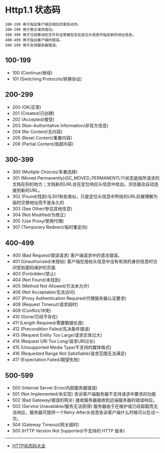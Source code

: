 # Http1.1 状态码
```
100-199 用于指定客户端应相应的某些动作。 
200-299 用于表示请求成功。 
300-399 用于已经移动的文件并且常被包含在定位头信息中指定新的地址信息。 
400-499 用于指出客户端的错误。 
500-599 用于支持服务器错误。 
```

## 100-199
- 100 (Continue/继续)
- 101 (Switching Protocols/转换协议)

## 200-299
- 200 (OK/正常)
- 201 (Created/已创建)
- 202 (Accepted/接受)
- 203 (Non-Authoritative Information/非官方信息)
- 204 (No Content/无内容)
- 205 (Reset Content/重置内容)
- 206 (Partial Content/局部内容)

## 300-399
- 300 (Multiple Choices/多重选择)
- 301 (Moved Permanently)(SC_MOVED_PERMANENTLY)状态是指所请求的文档在别的地方；文档新的URL会在定位响应头信息中给出。浏览器会自动连接到新的URL。 
- 302 (Found/找到)与301有些类似，只是定位头信息中所给的URL应被理解为临时交换地址而不是永久的
- 303 (See Other/参见其他信息)
- 304 (Not Modified/为修正)
- 305 (Use Proxy/使用代理)
- 307 (Temporary Redirect/临时重定向)

## 400-499
- 400 (Bad Request/错误请求)  客户端请求中的语法错误。
- 401 (Unauthorized/未授权) 客户端在授权头信息中没有有效的身份信息时访问受到密码保护的页面
- 403 (Forbidden/禁止)  
- 404 (Not Found/未找到)
- 405 (Method Not Allowed/方法未允许)
- 406 (Not Acceptable/无法访问)
- 407 (Proxy Authentication Required/代理服务器认证要求)
- 408 (Request Timeout/请求超时)
- 409 (Conflict/冲突)
- 410 (Gone/已经不存在)
- 411 (Length Required/需要数据长度)
- 412 (Precondition Failed/先决条件错误)
- 413 (Request Entity Too Large/请求实体过大)
- 414 (Request URI Too Long/请求URI过长)
- 415 (Unsupported Media Type/不支持的媒体格式)
- 416 (Requested Range Not Satisfiable/请求范围无法满足)
- 417 (Expectation Failed/期望失败)

## 500-599
- 500 (Internal Server Error/内部服务器错误)
- 501 (Not Implemented/未实现) 告诉客户端服务器不支持请求中要求的功能
- 502 (Bad Gateway/错误的网关) 接收服务器接收到远端服务器的错误响应。 
- 503 (Service Unavailable/服务无法获得) 服务器由于在维护或已经超载而无法响应，服务器可提供一个Retry-After头信息告诉客户端什么时候可以在试一次。 
- 504 (Gateway Timeout/网关超时) 
- 505 (HTTP Version Not Supported/不支持的 HTTP 版本)

---
- [HTTP状态码大全](https://www.cnblogs.com/lxinxuan/archive/2009/10/22/1588053.html)
